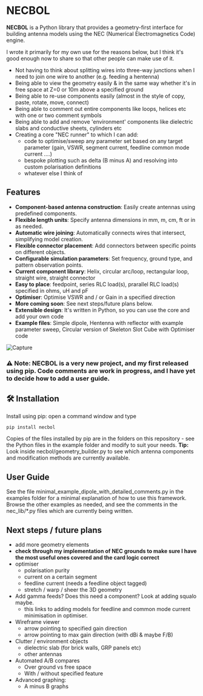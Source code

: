 # NECBOL

**NECBOL** is a Python library that provides a geometry-first interface for building antenna models using the NEC (Numerical Electromagnetics Code) engine.

I wrote it primarily for my own use for the reasons below, but I think it's good enough now to share so that other people can make use of it.
 - Not having to think about splitting wires into three-way junctions when I need to join one wire to another (e.g. feeding a hentenna)
 - Being able to view the geometry easily & in the same way whether it's in free space at Z=0 or 10m above a specified ground
 - Being able to re-use components easily (almost in the style of copy, paste, rotate, move, connect)
 - Being able to comment out entire components like loops, helices etc with one or two comment symbols
 - Being able to add and remove 'environment' components like dielectric slabs and conductive sheets, cylinders etc
 - Creating a core "NEC runner" to which I can add:
     - code to optimise/sweep any parameter set based on any target parameter (gain, VSWR, segment current, feedline common mode current ....)
     - bespoke plotting such as delta (B minus A) and resolving into custom polarisation definitions
     - whatever else I think of

## Features

- **Component-based antenna construction**: Easily create antennas using predefined components.
- **Flexible length units**: Specify antenna dimensions in mm, m, cm, ft or in as needed.
- **Automatic wire joining**: Automatically connects wires that intersect, simplifying model creation.
- **Flexible connector placement**: Add connectors between specific points on different objects.
- **Configurable simulation parameters**: Set frequency, ground type, and pattern observation points.
- **Current component library**: Helix, circular arc/loop, rectangular loop, straight wire, straight connector
- **Easy to place**: feedpoint, series RLC load(s), prarallel RLC load(s) specified in ohms, uH and pF
- **Optimiser**: Optimise VSWR and / or Gain in a specified direction 
- **More coming soon**: See next steps/future plans below.
- **Extensible design**: It's written in Python, so you can use the core and add your own code
- **Example files**: Simple dipole, Hentenna with reflector with example parameter sweep, Circular version of Skeleton Slot Cube with Optimiser code

![Capture](https://github.com/user-attachments/assets/1402e307-4db4-4362-afc4-cbeecfe81cee)

### ⚠️ **Note:** NECBOL is a very new project, and my first released using pip. Code comments are work in progress, and I have yet to decide how to add a user guide.

## 🛠 Installation

Install using pip: open a command window and type

```
pip install necbol
```

Copies of the files installed by pip are in the folders on this repository - see the Python files in the example folder and modify to suit your needs.
**Tip:** Look inside necbol/geometry_builder.py to see which antenna components and modification methods are currently available. 

## User Guide
See the file minimal_example_dipole_with_detailed_comments.py in the examples folder for a minimal explanation of how to use this framework. 
Browse the other examples as needed, and see the comments in the nec_lib/*.py files which are currently being written. 

## Next steps / future plans
- add more geometry elements
- **check through my implementation of NEC grounds to make sure I have the most useful ones covered and the card logic correct**
- optimiser
    - polarisation purity
    - current on a certain segment
    - feedline current (needs a feedline object tagged)
    - stretch / warp / sheer the 3D geometry
- Add gamma feeds? Does this need a component? Look at adding squalo maybe.
    - this links to adding models for feedline and common mode current minimisation in optimiser.
- Wireframe viewer
    - arrow pointing to specified gain direction
    - arrow pointing to max gain direction (with dBi & maybe F/B)
- Clutter / environment objects
    - dielectric slab (for brick walls, GRP panels etc)
    - other antennas
- Automated A/B compares
    - Over ground vs free space
    - With / without specified feature
- Advanced graphing:
    - A minus B graphs
